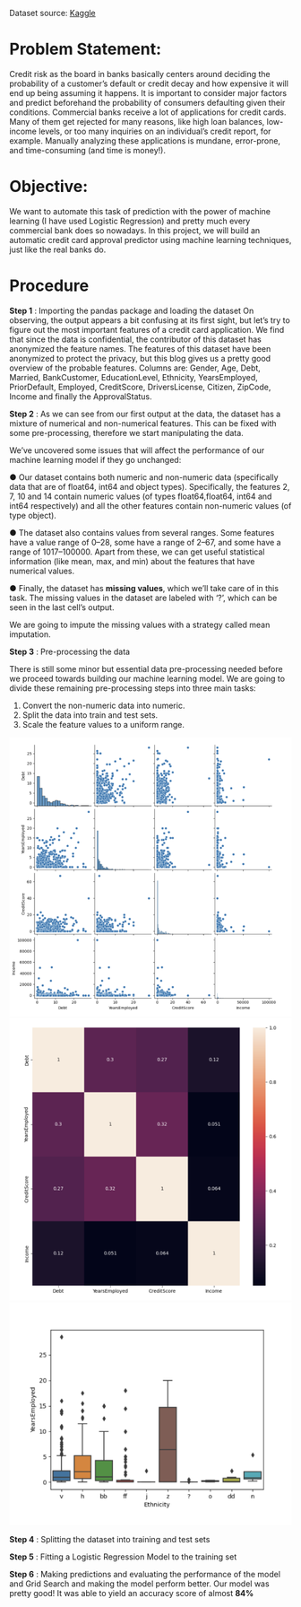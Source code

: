 Dataset source: [Kaggle](https://www.kaggle.com/)

# Problem Statement:

Credit risk as the board in banks basically centers around deciding the probability of a customer’s default or credit decay and how expensive it will end up being assuming it happens. It is important to consider major factors and predict beforehand the probability of consumers defaulting given their conditions.
Commercial banks receive a lot of applications for credit cards. Many of them get rejected for many reasons, like high loan balances, low-income levels, or too many inquiries on an individual’s credit report, for example. Manually analyzing these applications is mundane, error-prone, and time-consuming (and time is money!).

# Objective:

We want to automate this task of prediction with the power of machine learning (I have used Logistic Regression) and pretty much every commercial bank does so nowadays. In this project, we will build an automatic credit card approval predictor using machine learning techniques, just like the real banks do.

# Procedure

**Step 1** : Importing the pandas package and loading the dataset
On observing, the output appears a bit confusing at its first sight, but let’s try
to figure out the most important features of a credit card application. We find
that since the data is confidential, the contributor of this dataset has
anonymized the feature names. The features of this dataset have been
anonymized to protect the privacy, but this blog gives us a pretty good
overview of the probable features.
Columns are:
Gender, Age, Debt, Married, BankCustomer,
EducationLevel, Ethnicity, YearsEmployed, PriorDefault, Employed,
CreditScore, DriversLicense, Citizen, ZipCode, Income and finally the
ApprovalStatus.

**Step 2** : As we can see from our first output at the data, the dataset has a mixture of numerical and non-numerical features. This can be fixed with some pre-processing, therefore we start manipulating the data.

We’ve uncovered some issues that will affect the performance of our machine learning model if they go unchanged:

● Our dataset contains both numeric and non-numeric data (specifically data that are of float64, int64 and object types). Specifically, the features 2, 7, 10 and 14 contain numeric values (of types float64,float64, int64 and int64 respectively) and all the other features contain non-numeric values (of type object).

● The dataset also contains values from several ranges. Some features have a value range of 0–28, some have a range of 2–67, and some have a range of 1017–100000. Apart from these, we can get useful statistical information (like mean, max, and min) about the features that have numerical values.

● Finally, the dataset has **missing values**, which we’ll take care of in this task. The missing values in the dataset are labeled with ‘?’, which can be seen in the last cell’s output.

We are going to impute the missing values with a strategy called mean imputation.

**Step 3** : Pre-processing the data

There is still some minor but essential data pre-processing needed before we proceed towards building our machine learning model. We are going to divide these remaining pre-processing steps into three main tasks:
1. Convert the non-numeric data into numeric.
2. Split the data into train and test sets.
3. Scale the feature values to a uniform range.

![](https://github.com/harshvardhan2511/Credit-Card-Approval-Prediction/blob/main/pairplot.png)
![](https://github.com/harshvardhan2511/Credit-Card-Approval-Prediction/blob/main/Heatmap.png)
![](https://github.com/harshvardhan2511/Credit-Card-Approval-Prediction/blob/main/Boxplot.png)

**Step 4** : Splitting the dataset into training and test sets

**Step 5** : Fitting a Logistic Regression Model to the training set

**Step 6** : Making predictions and evaluating the performance of the model and Grid Search and making the model perform better. Our model was pretty good! It was able to yield an accuracy score of almost **84%**




